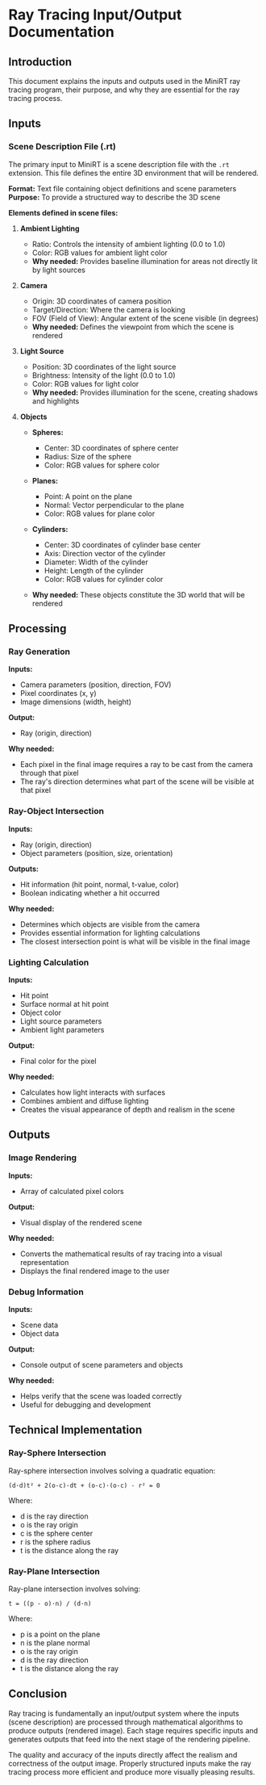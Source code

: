 # Ray Tracing Input/Output Documentation

## Introduction

This document explains the inputs and outputs used in the MiniRT ray tracing program, their purpose, and why they are essential for the ray tracing process.

## Inputs

### Scene Description File (.rt)

The primary input to MiniRT is a scene description file with the `.rt` extension. This file defines the entire 3D environment that will be rendered.

**Format:** Text file containing object definitions and scene parameters
**Purpose:** To provide a structured way to describe the 3D scene

**Elements defined in scene files:**

1. **Ambient Lighting**
   - Ratio: Controls the intensity of ambient lighting (0.0 to 1.0)
   - Color: RGB values for ambient light color
   - **Why needed:** Provides baseline illumination for areas not directly lit by light sources

2. **Camera**
   - Origin: 3D coordinates of camera position
   - Target/Direction: Where the camera is looking
   - FOV (Field of View): Angular extent of the scene visible (in degrees)
   - **Why needed:** Defines the viewpoint from which the scene is rendered

3. **Light Source**
   - Position: 3D coordinates of the light source
   - Brightness: Intensity of the light (0.0 to 1.0)
   - Color: RGB values for light color
   - **Why needed:** Provides illumination for the scene, creating shadows and highlights

4. **Objects**
   - **Spheres:**
     - Center: 3D coordinates of sphere center
     - Radius: Size of the sphere
     - Color: RGB values for sphere color
   
   - **Planes:**
     - Point: A point on the plane
     - Normal: Vector perpendicular to the plane
     - Color: RGB values for plane color
   
   - **Cylinders:**
     - Center: 3D coordinates of cylinder base center
     - Axis: Direction vector of the cylinder
     - Diameter: Width of the cylinder
     - Height: Length of the cylinder
     - Color: RGB values for cylinder color
   
   - **Why needed:** These objects constitute the 3D world that will be rendered

## Processing

### Ray Generation

**Inputs:**
- Camera parameters (position, direction, FOV)
- Pixel coordinates (x, y)
- Image dimensions (width, height)

**Output:**
- Ray (origin, direction)

**Why needed:**
- Each pixel in the final image requires a ray to be cast from the camera through that pixel
- The ray's direction determines what part of the scene will be visible at that pixel

### Ray-Object Intersection

**Inputs:**
- Ray (origin, direction)
- Object parameters (position, size, orientation)

**Outputs:**
- Hit information (hit point, normal, t-value, color)
- Boolean indicating whether a hit occurred

**Why needed:**
- Determines which objects are visible from the camera
- Provides essential information for lighting calculations
- The closest intersection point is what will be visible in the final image

### Lighting Calculation

**Inputs:**
- Hit point
- Surface normal at hit point
- Object color
- Light source parameters
- Ambient light parameters

**Output:**
- Final color for the pixel

**Why needed:**
- Calculates how light interacts with surfaces
- Combines ambient and diffuse lighting
- Creates the visual appearance of depth and realism in the scene

## Outputs

### Image Rendering

**Inputs:**
- Array of calculated pixel colors

**Output:**
- Visual display of the rendered scene

**Why needed:**
- Converts the mathematical results of ray tracing into a visual representation
- Displays the final rendered image to the user

### Debug Information

**Inputs:**
- Scene data
- Object data

**Output:**
- Console output of scene parameters and objects

**Why needed:**
- Helps verify that the scene was loaded correctly
- Useful for debugging and development

## Technical Implementation

### Ray-Sphere Intersection

Ray-sphere intersection involves solving a quadratic equation:

```
(d·d)t² + 2(o-c)·dt + (o-c)·(o-c) - r² = 0
```

Where:
- d is the ray direction
- o is the ray origin
- c is the sphere center
- r is the sphere radius
- t is the distance along the ray

### Ray-Plane Intersection

Ray-plane intersection involves solving:

```
t = ((p - o)·n) / (d·n)
```

Where:
- p is a point on the plane
- n is the plane normal
- o is the ray origin
- d is the ray direction
- t is the distance along the ray

## Conclusion

Ray tracing is fundamentally an input/output system where the inputs (scene description) are processed through mathematical algorithms to produce outputs (rendered image). Each stage requires specific inputs and generates outputs that feed into the next stage of the rendering pipeline.

The quality and accuracy of the inputs directly affect the realism and correctness of the output image. Properly structured inputs make the ray tracing process more efficient and produce more visually pleasing results.
